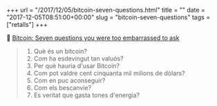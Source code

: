 +++
url = "/2017/12/05/bitcoin-seven-questions.html"
title = ""
date = "2017-12-05T08:51:00+00:00"
slug = "bitcoin-seven-questions"
tags = ["retalls"]
+++

📎 [Bitcoin: Seven questions you were too embarrassed to ask](https://arstechnica.com/tech-policy/2017/12/bitcoin-a-beginners-guide/)

>  1. Què és un bitcoin?
>  2. Com ha esdevingut tan valuós?
>  3. Per què hauria d'usar Bitcoin?
>  4. Com pot valdre cent cinquanta mil milions de dòlars?
>  5. Com en puc aconseguir?
>  6. Com els bescanvie?
>  7. Es veritat que gasta tones d'energia?

